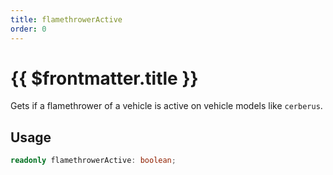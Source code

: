 ```yaml
---
title: flamethrowerActive
order: 0
---
```


# {{ $frontmatter.title }}

Gets if a flamethrower of a vehicle is active on vehicle models like `cerberus`.

## Usage

```ts
readonly flamethrowerActive: boolean;
```

